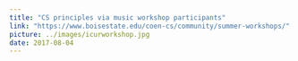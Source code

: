 ```yaml
---
title: "CS principles via music workshop participants"
link: "https://www.boisestate.edu/coen-cs/community/summer-workshops/"
picture: ../images/icurworkshop.jpg
date: 2017-08-04
---
```

